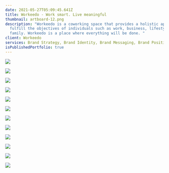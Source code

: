 ```yaml
---
date: 2021-05-27T05:09:45.641Z
title: Workeedo - Work smart. Live meaningful
thumbnail: artboard-12.png
description: "Workeedo is a coworking space that provides a holistic approach to
  fulfill the objectives of individuals such as work, business, lifestyle, and
  family. Workeedo is a place where everything will be done. "
client: Workeedo
services: Brand Strategy, Brand Identity, Brand Messaging, Brand Positioning
isPublishedPortfolio: true
---
```

![](artboard-4.png)

![](artboard-1.png)

![](business-card.jpg)

![](artboard-3.png)

![](artboard-5.png)

![](artboard-6.png)



![](artboard-13.png)

![](artboard-7.png)

![](artboard-8.png)

![](artboard-9.png)

![](artboard-10.png)

![](artboard-11.png)